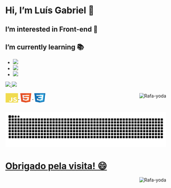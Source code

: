 # Hi, I’m Luís Gabriel 🙂
## I’m interested in Front-end 👀
## I’m currently learning 📚
 * <img src="https://img.shields.io/badge/JavaScript-F7DF1E?style=for-the-badge&logo=javascript&logoColor=black">
* <img src="https://img.shields.io/badge/HTML5-E34F26?style=for-the-badge&logo=html5&logoColor=white">
* <img src="https://img.shields.io/badge/CSS3-1572B6?style=for-the-badge&logo=css3&logoColor=white">
 

<div>
  <a href="https://github.com/yahikofz">
  <img height="180em" src="https://github-readme-stats.vercel.app/api?username=yahikofz&show_icons=false&theme=tokyonight&include_all_commits=true&count_private=true"/> 
  <img height="180em" src="https://github-readme-stats.vercel.app/api/top-langs/?username=yahikofz&layout=compact&langs_count=7&theme=tokyonight"/>
</div>

<div style="display: inline_block"><br>
  <img align="center" alt="Rafa-Js" height="30" width="40" src="https://raw.githubusercontent.com/devicons/devicon/master/icons/javascript/javascript-plain.svg">
  <img align="center" alt="Rafa-HTML" height="30" width="40" src="https://raw.githubusercontent.com/devicons/devicon/master/icons/html5/html5-original.svg">
  <img align="center" alt="Rafa-CSS" height="30" width="40" src="https://raw.githubusercontent.com/devicons/devicon/master/icons/css3/css3-original.svg">
  <img align="right" alt="Rafa-yoda" src="https://labs.earthpeople.se/files/2013/10/walkingman.gif">
</div>

##

![Snake animation](https://github.com/yahikofz/yahikofz/blob/output/github-contribution-grid-snake.svg)



# Obrigado pela visita! 😄 

<img align="right" alt="Rafa-yoda" src="https://media.tenor.com/images/e6b2472179d9ece5fbe3f94b0d8b6261/tenor.gif">


